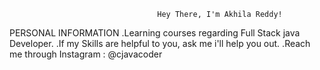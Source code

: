                                      Hey There, I'm Akhila Reddy!
 PERSONAL INFORMATION
        .Learning courses regarding Full Stack java Developer.
        .If my Skills are helpful to you, ask me i'll help you out.
        .Reach me through Instagram : @cjavacoder
        
